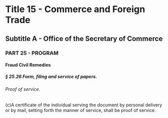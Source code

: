 
# Title 15 - Commerce and Foreign Trade
## Subtitle A - Office of the Secretary of Commerce
### PART 25 - PROGRAM
#### Fraud Civil Remedies
##### § 25.26 Form, filing and service of papers.
###### Proof of service.

(c)A certificate of the individual serving the document by personal delivery or by mail, setting forth the manner of service, shall be proof of service.
